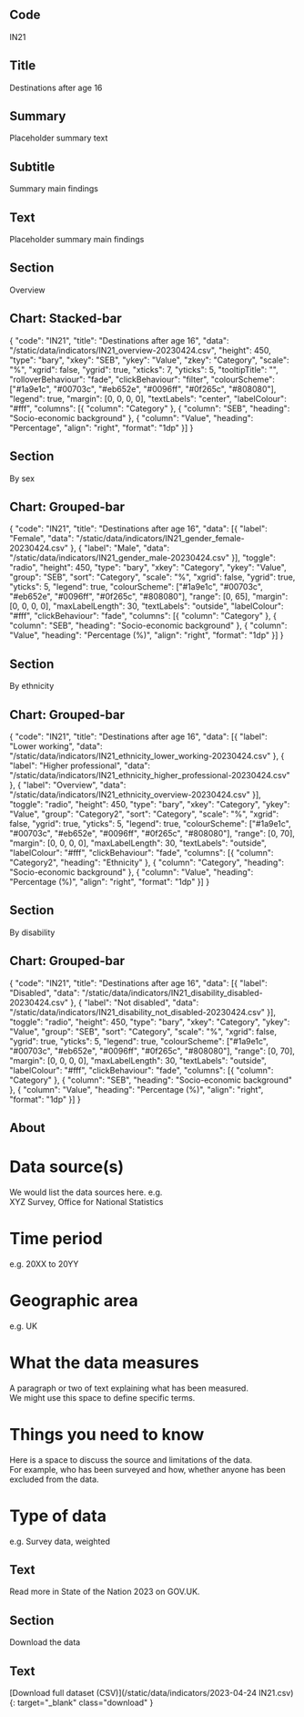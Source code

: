 ## Code
IN21

## Title
Destinations after age 16

## Summary
Placeholder summary text

## Subtitle
Summary main findings

## Text
Placeholder summary main findings

## Section
Overview

## Chart: Stacked-bar
{
    "code": "IN21",
    "title": "Destinations after age 16",
    "data": "/static/data/indicators/IN21_overview-20230424.csv",
    "height": 450,
    "type": "bary",
    "xkey": "SEB",
    "ykey": "Value",
    "zkey": "Category",
    "scale": "%",
    "xgrid": false,
    "ygrid": true,
    "xticks": 7,
    "yticks": 5,
    "tooltipTitle": "",
    "rolloverBehaviour": "fade",
    "clickBehaviour": "filter",
    "colourScheme": ["#1a9e1c", "#00703c", "#eb652e", "#0096ff", "#0f265c", "#808080"],
    "legend": true,
    "margin": [0, 0, 0, 0],
    "textLabels": "center",
    "labelColour": "#fff",
    "columns": [{
        "column": "Category"
    }, {
        "column": "SEB",
        "heading": "Socio-economic background"
    }, {
        "column": "Value",
        "heading": "Percentage",
        "align": "right",
        "format": "1dp"
    }]
}

## Section
By sex

## Chart: Grouped-bar
{ "code": "IN21", "title": "Destinations after age 16", "data": [{ "label": "Female", "data": "/static/data/indicators/IN21_gender_female-20230424.csv" }, { "label": "Male", "data": "/static/data/indicators/IN21_gender_male-20230424.csv" }], "toggle": "radio", "height": 450, "type": "bary", "xkey": "Category", "ykey": "Value", "group": "SEB", "sort": "Category", "scale": "%", "xgrid": false, "ygrid": true, "yticks": 5, "legend": true, "colourScheme": ["#1a9e1c", "#00703c", "#eb652e", "#0096ff", "#0f265c", "#808080"], "range": [0, 65], "margin": [0, 0, 0, 0], "maxLabelLength": 30, "textLabels": "outside", "labelColour": "#fff", "clickBehaviour": "fade", "columns": [{ "column": "Category" }, { "column": "SEB", "heading": "Socio-economic background" }, { "column": "Value", "heading": "Percentage (%)", "align": "right", "format": "1dp" }] }

## Section
By ethnicity

## Chart: Grouped-bar
{ "code": "IN21", "title": "Destinations after age 16", "data": [{ "label": "Lower working", "data": "/static/data/indicators/IN21_ethnicity_lower_working-20230424.csv" }, { "label": "Higher professional", "data": "/static/data/indicators/IN21_ethnicity_higher_professional-20230424.csv" }, { "label": "Overview", "data": "/static/data/indicators/IN21_ethnicity_overview-20230424.csv" }], "toggle": "radio", "height": 450, "type": "bary", "xkey": "Category", "ykey": "Value", "group": "Category2", "sort": "Category", "scale": "%", "xgrid": false, "ygrid": true, "yticks": 5, "legend": true, "colourScheme": ["#1a9e1c", "#00703c", "#eb652e", "#0096ff", "#0f265c", "#808080"], "range": [0, 70], "margin": [0, 0, 0, 0], "maxLabelLength": 30, "textLabels": "outside", "labelColour": "#fff", "clickBehaviour": "fade", "columns": [{ "column": "Category2", "heading": "Ethnicity" }, { "column": "Category", "heading": "Socio-economic background" }, { "column": "Value", "heading": "Percentage (%)", "align": "right", "format": "1dp" }] }

## Section
By disability

## Chart: Grouped-bar
{ "code": "IN21", "title": "Destinations after age 16", "data": [{ "label": "Disabled", "data": "/static/data/indicators/IN21_disability_disabled-20230424.csv" }, { "label": "Not disabled", "data": "/static/data/indicators/IN21_disability_not_disabled-20230424.csv" }], "toggle": "radio", "height": 450, "type": "bary", "xkey": "Category", "ykey": "Value", "group": "SEB", "sort": "Category", "scale": "%", "xgrid": false, "ygrid": true, "yticks": 5, "legend": true, "colourScheme": ["#1a9e1c", "#00703c", "#eb652e", "#0096ff", "#0f265c", "#808080"], "range": [0, 70], "margin": [0, 0, 0, 0], "maxLabelLength": 30, "textLabels": "outside", "labelColour": "#fff", "clickBehaviour": "fade", "columns": [{ "column": "Category" }, { "column": "SEB", "heading": "Socio-economic background" }, { "column": "Value", "heading": "Percentage (%)", "align": "right", "format": "1dp" }] }

## About
# Data source(s)
We would list the data sources here. e.g.<br>
XYZ Survey, Office for National Statistics

# Time period
e.g. 20XX to 20YY

# Geographic area
e.g. UK

# What the data measures
A paragraph or two of text explaining what has been measured.<br>
We might use this space to define specific terms.

# Things you need to know
Here is a space to discuss the source and limitations of the data.<br>
For example, who has been surveyed and how, whether anyone has been excluded from the data.

# Type of data
e.g. Survey data, weighted

## Text
Read more in State of the Nation 2023 on GOV.UK.

## Section
Download the data

## Text
[Download full dataset (CSV)](/static/data/indicators/2023-04-24 IN21.csv){: target="_blank" class="download" }
